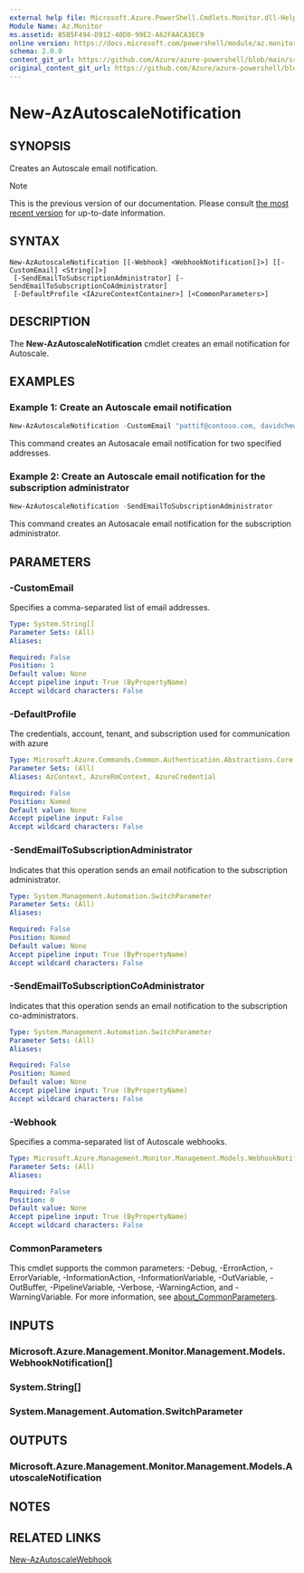 ```yaml
---
external help file: Microsoft.Azure.PowerShell.Cmdlets.Monitor.dll-Help.xml
Module Name: Az.Monitor
ms.assetid: B5B5F494-D912-40D0-99E2-A62FAACA3EC9
online version: https://docs.microsoft.com/powershell/module/az.monitor/new-azautoscalenotification
schema: 2.0.0
content_git_url: https://github.com/Azure/azure-powershell/blob/main/src/Monitor/Monitor/help/New-AzAutoscaleNotification.md
original_content_git_url: https://github.com/Azure/azure-powershell/blob/main/src/Monitor/Monitor/help/New-AzAutoscaleNotification.md
---
```


# New-AzAutoscaleNotification

## SYNOPSIS
Creates an Autoscale email notification.

> [!NOTE]
>This is the previous version of our documentation. Please consult [the most recent version](/powershell/module/az.monitor/new-azautoscalenotification) for up-to-date information.

## SYNTAX

```
New-AzAutoscaleNotification [[-Webhook] <WebhookNotification[]>] [[-CustomEmail] <String[]>]
 [-SendEmailToSubscriptionAdministrator] [-SendEmailToSubscriptionCoAdministrator]
 [-DefaultProfile <IAzureContextContainer>] [<CommonParameters>]
```

## DESCRIPTION
The **New-AzAutoscaleNotification** cmdlet creates an email notification for Autoscale.

## EXAMPLES

### Example 1: Create an Autoscale email notification
```powershell
New-AzAutoscaleNotification -CustomEmail "pattif@contoso.com, davidchew@contoso.net"
```

This command creates an Autosacale email notification for two specified addresses.

### Example 2: Create an Autoscale email notification for the subscription administrator
```powershell
New-AzAutoscaleNotification -SendEmailToSubscriptionAdministrator
```

This command creates an Autosacale email notification for the subscription administrator.

## PARAMETERS

### -CustomEmail
Specifies a comma-separated list of email addresses.

```yaml
Type: System.String[]
Parameter Sets: (All)
Aliases:

Required: False
Position: 1
Default value: None
Accept pipeline input: True (ByPropertyName)
Accept wildcard characters: False
```

### -DefaultProfile
The credentials, account, tenant, and subscription used for communication with azure

```yaml
Type: Microsoft.Azure.Commands.Common.Authentication.Abstractions.Core.IAzureContextContainer
Parameter Sets: (All)
Aliases: AzContext, AzureRmContext, AzureCredential

Required: False
Position: Named
Default value: None
Accept pipeline input: False
Accept wildcard characters: False
```

### -SendEmailToSubscriptionAdministrator
Indicates that this operation sends an email notification to the subscription administrator.

```yaml
Type: System.Management.Automation.SwitchParameter
Parameter Sets: (All)
Aliases:

Required: False
Position: Named
Default value: None
Accept pipeline input: True (ByPropertyName)
Accept wildcard characters: False
```

### -SendEmailToSubscriptionCoAdministrator
Indicates that this operation sends an email notification to the subscription co-administrators.

```yaml
Type: System.Management.Automation.SwitchParameter
Parameter Sets: (All)
Aliases:

Required: False
Position: Named
Default value: None
Accept pipeline input: True (ByPropertyName)
Accept wildcard characters: False
```

### -Webhook
Specifies a comma-separated list of Autoscale webhooks.

```yaml
Type: Microsoft.Azure.Management.Monitor.Management.Models.WebhookNotification[]
Parameter Sets: (All)
Aliases:

Required: False
Position: 0
Default value: None
Accept pipeline input: True (ByPropertyName)
Accept wildcard characters: False
```

### CommonParameters
This cmdlet supports the common parameters: -Debug, -ErrorAction, -ErrorVariable, -InformationAction, -InformationVariable, -OutVariable, -OutBuffer, -PipelineVariable, -Verbose, -WarningAction, and -WarningVariable. For more information, see [about_CommonParameters](http://go.microsoft.com/fwlink/?LinkID=113216).

## INPUTS

### Microsoft.Azure.Management.Monitor.Management.Models.WebhookNotification[]

### System.String[]

### System.Management.Automation.SwitchParameter

## OUTPUTS

### Microsoft.Azure.Management.Monitor.Management.Models.AutoscaleNotification

## NOTES

## RELATED LINKS

[New-AzAutoscaleWebhook](./New-AzAutoscaleWebhook.md)


